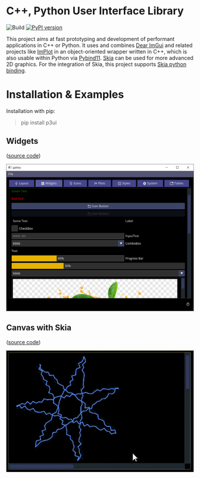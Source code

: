 # C++, Python User Interface Library
![Build](https://github.com/0lru/p3ui/workflows/Build/badge.svg)
[![PyPI version](https://badge.fury.io/py/p3ui.svg)](https://badge.fury.io/py/p3ui)

This project aims at fast prototyping and development of performant applications in C++ or Python. It uses and combines [Dear ImGui](https://github.com/ocornut/imgui) and related projects like [ImPlot](https://github.com/epezent/implot) in an object-oriented wrapper written in C++, which is also usable within Python via [Pybind11](https://github.com/pybind/pybind11).
[Skia](skia.org) can be used for more advanced 2D graphics. For the integration of Skia, this project supports [Skia python binding](https://github.com/kyamagu/skia-python).


#  Installation & Examples

Installation with pip:

> pip install p3ui

## Widgets 
([source code](python/gallery))

![widgets](https://raw.githubusercontent.com/0lru/p3ui/main/doc/widgets.png)

## Canvas with Skia 
([source code](python/canvas))

![widgets](https://raw.githubusercontent.com/0lru/p3ui/main/doc/canvas.gif)
